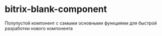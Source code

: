# bitrix-blank-component
Полупустой компонент с самыми основными функциями для быстрой разработки нового компонента

